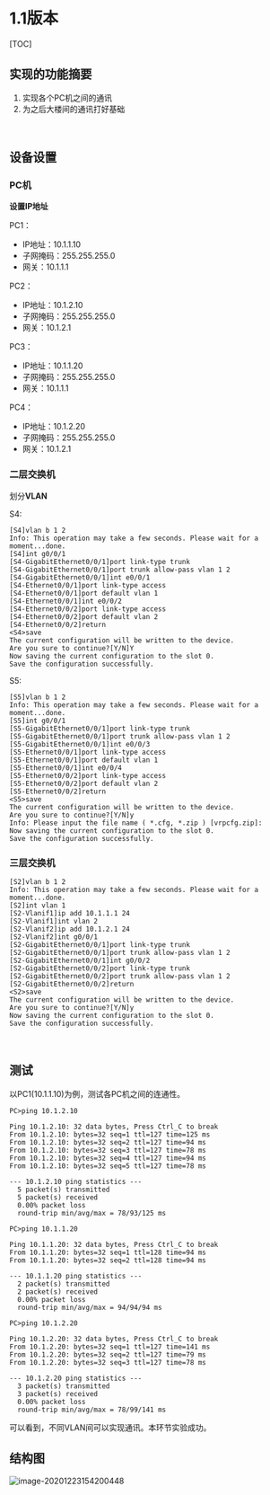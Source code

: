 # 1.1版本

[TOC]



## 实现的功能摘要

1. 实现各个PC机之间的通讯
2. 为之后大楼间的通讯打好基础

<br>

## 设备设置

### PC机

**设置IP地址**

PC1：

- IP地址：10.1.1.10
- 子网掩码：255.255.255.0
- 网关：10.1.1.1



PC2：

- IP地址：10.1.2.10
- 子网掩码：255.255.255.0
- 网关：10.1.2.1



PC3：

- IP地址：10.1.1.20
- 子网掩码：255.255.255.0
- 网关：10.1.1.1



PC4：

- IP地址：10.1.2.20
- 子网掩码：255.255.255.0
- 网关：10.1.2.1



### 二层交换机

划分**VLAN**

S4:

```
[S4]vlan b 1 2
Info: This operation may take a few seconds. Please wait for a moment...done.
[S4]int g0/0/1
[S4-GigabitEthernet0/0/1]port link-type trunk
[S4-GigabitEthernet0/0/1]port trunk allow-pass vlan 1 2
[S4-GigabitEthernet0/0/1]int e0/0/1
[S4-Ethernet0/0/1]port link-type access
[S4-Ethernet0/0/1]port default vlan 1
[S4-Ethernet0/0/1]int e0/0/2
[S4-Ethernet0/0/2]port link-type access
[S4-Ethernet0/0/2]port default vlan 2
[S4-Ethernet0/0/2]return
<S4>save
The current configuration will be written to the device.
Are you sure to continue?[Y/N]Y
Now saving the current configuration to the slot 0.
Save the configuration successfully.
```

S5:

```
[S5]vlan b 1 2
Info: This operation may take a few seconds. Please wait for a moment...done.
[S5]int g0/0/1
[S5-GigabitEthernet0/0/1]port link-type trunk 
[S5-GigabitEthernet0/0/1]port trunk allow-pass vlan 1 2
[S5-GigabitEthernet0/0/1]int e0/0/3
[S5-Ethernet0/0/1]port link-type access 
[S5-Ethernet0/0/1]port default vlan 1
[S5-Ethernet0/0/1]int e0/0/4
[S5-Ethernet0/0/2]port link-type access 
[S5-Ethernet0/0/2]port default vlan 2
[S5-Ethernet0/0/2]return
<S5>save
The current configuration will be written to the device.
Are you sure to continue?[Y/N]y
Info: Please input the file name ( *.cfg, *.zip ) [vrpcfg.zip]:
Now saving the current configuration to the slot 0.
Save the configuration successfully.
```



### 三层交换机

```
[S2]vlan b 1 2
Info: This operation may take a few seconds. Please wait for a moment...done.
[S2]int vlan 1
[S2-Vlanif1]ip add 10.1.1.1 24
[S2-Vlanif1]int vlan 2
[S2-Vlanif2]ip add 10.1.2.1 24
[S2-Vlanif2]int g0/0/1
[S2-GigabitEthernet0/0/1]port link-type trunk 
[S2-GigabitEthernet0/0/1]port trunk allow-pass vlan 1 2
[S2-GigabitEthernet0/0/1]int g0/0/2
[S2-GigabitEthernet0/0/2]port link-type trunk
[S2-GigabitEthernet0/0/2]port trunk allow-pass vlan 1 2
[S2-GigabitEthernet0/0/2]return
<S2>save
The current configuration will be written to the device.
Are you sure to continue?[Y/N]y
Now saving the current configuration to the slot 0.
Save the configuration successfully.
```

<br>

## 测试

以PC1(10.1.1.10)为例，测试各PC机之间的连通性。

```
PC>ping 10.1.2.10

Ping 10.1.2.10: 32 data bytes, Press Ctrl_C to break
From 10.1.2.10: bytes=32 seq=1 ttl=127 time=125 ms
From 10.1.2.10: bytes=32 seq=2 ttl=127 time=94 ms
From 10.1.2.10: bytes=32 seq=3 ttl=127 time=78 ms
From 10.1.2.10: bytes=32 seq=4 ttl=127 time=94 ms
From 10.1.2.10: bytes=32 seq=5 ttl=127 time=78 ms

--- 10.1.2.10 ping statistics ---
  5 packet(s) transmitted
  5 packet(s) received
  0.00% packet loss
  round-trip min/avg/max = 78/93/125 ms

PC>ping 10.1.1.20

Ping 10.1.1.20: 32 data bytes, Press Ctrl_C to break
From 10.1.1.20: bytes=32 seq=1 ttl=128 time=94 ms
From 10.1.1.20: bytes=32 seq=2 ttl=128 time=94 ms

--- 10.1.1.20 ping statistics ---
  2 packet(s) transmitted
  2 packet(s) received
  0.00% packet loss
  round-trip min/avg/max = 94/94/94 ms

PC>ping 10.1.2.20

Ping 10.1.2.20: 32 data bytes, Press Ctrl_C to break
From 10.1.2.20: bytes=32 seq=1 ttl=127 time=141 ms
From 10.1.2.20: bytes=32 seq=2 ttl=127 time=79 ms
From 10.1.2.20: bytes=32 seq=3 ttl=127 time=78 ms

--- 10.1.2.20 ping statistics ---
  3 packet(s) transmitted
  3 packet(s) received
  0.00% packet loss
  round-trip min/avg/max = 78/99/141 ms
```

可以看到，不同VLAN间可以实现通讯。本环节实验成功。



## 结构图

![image-20201223154200448](https://gitee.com/Huohua2020/Img/raw/master/img/20201223154201.png)